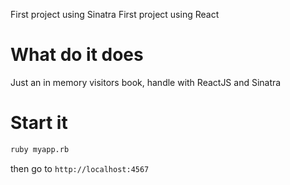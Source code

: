 First project using Sinatra
First project using React


# What do it does

Just an in memory visitors book, handle with ReactJS and Sinatra


# Start it

```bash
ruby myapp.rb
```

then go to ```http://localhost:4567```
